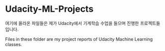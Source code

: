 # Udacity-ML-Projects

여기에 올라온 파일들은 제가 Udacity에서 기계학습 수업을 들으며 진행한 프로젝트들 입니다.

Files in these folder are my project reports of Udacity Machine Learning classes.

